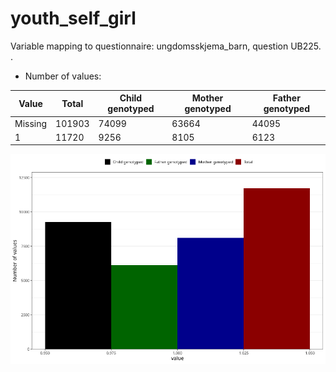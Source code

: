 # youth_self_girl
Variable mapping to questionnaire: ungdomsskjema_barn, question UB225.
.
- Number of values:

| Value | Total | Child genotyped | Mother genotyped | Father genotyped |
| ----- | ----- | --------------- | ---------------- | ---------------- |
| Missing | 101903 | 74099 | 63664 | 44095 |
| 1 | 11720 | 9256 | 8105 |6123 |



![](youth_self_girl_n.png)



